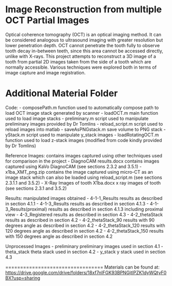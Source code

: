 # Image Reconstruction from multiple OCT Partial Images
 Optical coherence tomography (OCT) is an optical imaging method. It can be considered analogous to ultrasound imaging with greater resolution but lower penetration depth. OCT cannot penetrate the tooth fully to observe tooth decay in-between teeth, since this area cannot be accessed directly, unlike with X-rays. This project attempts to reconstruct a 3D image of a tooth from partial 2D images taken from the side of a tooth which are normally accessible. Various techniques were explored both in terms of image capture and image registration.

 

Additional Material Folder
=================================
Code:
	- composePath.m 	function used to automatically compose path to load OCT image stack
				generated by scanner
	- loadOCT.m		main function used to load image stacks
	- preliminary.m		script used to manipulate preliminary images provided by Dr Tomlins
	- reload_script.m	script used to reload images into matlab
	- saveAsPNGstack.m	save volume to PNG stack
	- yStack.m		script used to manipulate y_stack images
	- loadRotatingOCT.m	function used to load z-stack images (modified from code kindly
				provided by Dr Tomlins)

Reference Images: contains images captured using other techniques used for comparison in the project
	- DiagnoCAM results.docx		contains images captured using KaVo DiagnoCAM
						(see sections 2.3.2 and 3.5.1)
	- x1ba_XMT_png.zip			contains the image captured using micro-CT as an image stack which
				  		can also be loaded using reload_script.m
						(see sections 2.3.1.1 and 3.5.2)
	- X-Ray Images of tooth X1ba.docx	x ray images of tooth
						(see sections 2.3.1 and 3.5.2)

Results: manipulated images obtained
	- 4-1-1_Results			results as described in section 4.1.1
	- 4-1-3_Results			results as described in section 4.1.3
	- 4-1-3_Results(proximal)	results as described in section 4.1.3 including proximal view
	- 4-3_Registered		results as described in section 4.3
	- 4-2_thetaStack		results as described in section 4.2
	- 4-2_thetaStack_90		results with 90 degrees angle as described in section 4.2
	- 4-2_thetaStack_120		results with 120 degrees angle as described in section 4.2
	- 4-2_thetaStack_150		results with 150 degrees angle as described in section 4.2

Unprocessed Images
	- preliminary		preliminary images used in section 4.1
	- theta_stack		theta stack used in section 4.2
	- y_stack		y stack used in section 4.3

=================================
Materials can be found at:
	https://drive.google.com/drive/folders/18xf7nIFGK93BPNGjtlPZK1dyWQtyF0BX?usp=sharing